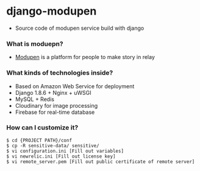 # django-modupen

- Source code of modupen service build with django


### What is moduepn?

- <a href="https://modupen.com" target="_blank">Modupen</a> is a platform for people to make story in relay


### What kinds of technologies inside?

- Based on Amazon Web Service for deployment
- Django 1.8.6 + Nginx + uWSGI
- MySQL + Redis
- Cloudinary for image processing
- Firebase for real-time database


### How can I customize it?

~~~~
$ cd {PROJECT PATH}/conf
$ cp -R sensitive-data/ sensitive/
$ vi configuration.ini [Fill out variables]
$ vi newrelic.ini [Fill out license key]
$ vi remote_server.pem [Fill out public certificate of remote server]
~~~~
